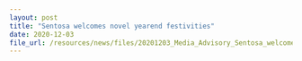 ```yaml
---
layout: post
title: "Sentosa welcomes novel yearend festivities"
date: 2020-12-03
file_url: /resources/news/files/20201203_Media_Advisory_Sentosa_welcomes_novel_yearend_festivities.pdf
---
```


